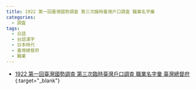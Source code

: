 ```yaml
---
title: 1922 第一回臺灣國勢調査 第三次臨時臺灣戶口調査 職業名字彙
categories: 
  - 調査
tags:
  - 日語
  - 台語漢字
  - 日本時代
  - 臺灣總督府
  - 職業
---
```


- [1922 第一回臺灣國勢調査 第三次臨時臺灣戶口調査 職業名字彙 臺灣總督府](https://kiek.taigi.info/1922TaioanChitgiapMiaJilui/){:target="_blank"}
